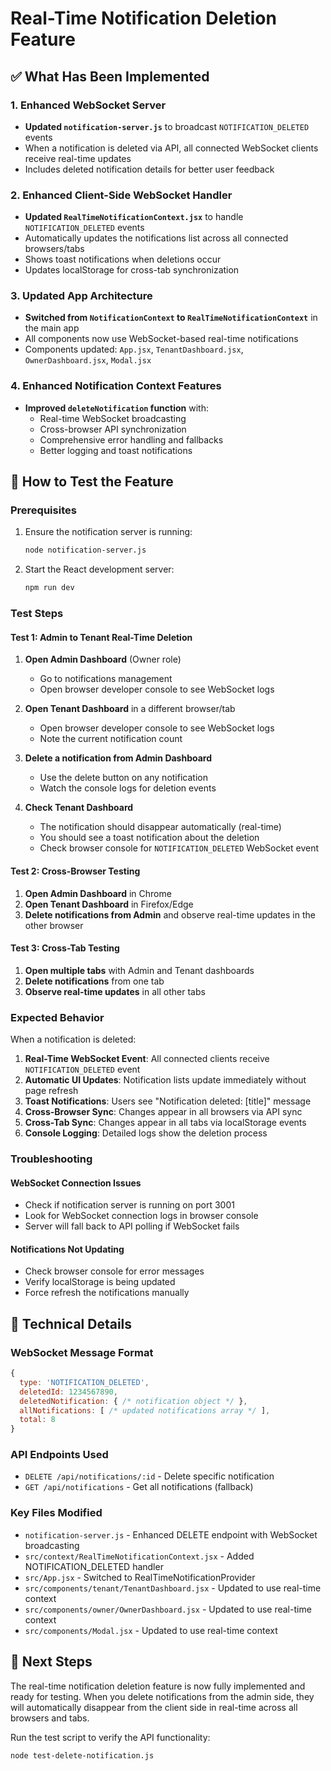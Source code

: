 # Real-Time Notification Deletion Feature

## ✅ What Has Been Implemented

### 1. Enhanced WebSocket Server
- **Updated `notification-server.js`** to broadcast `NOTIFICATION_DELETED` events
- When a notification is deleted via API, all connected WebSocket clients receive real-time updates
- Includes deleted notification details for better user feedback

### 2. Enhanced Client-Side WebSocket Handler
- **Updated `RealTimeNotificationContext.jsx`** to handle `NOTIFICATION_DELETED` events
- Automatically updates the notifications list across all connected browsers/tabs
- Shows toast notifications when deletions occur
- Updates localStorage for cross-tab synchronization

### 3. Updated App Architecture
- **Switched from `NotificationContext` to `RealTimeNotificationContext`** in the main app
- All components now use WebSocket-based real-time notifications
- Components updated: `App.jsx`, `TenantDashboard.jsx`, `OwnerDashboard.jsx`, `Modal.jsx`

### 4. Enhanced Notification Context Features
- **Improved `deleteNotification` function** with:
  - Real-time WebSocket broadcasting
  - Cross-browser API synchronization
  - Comprehensive error handling and fallbacks
  - Better logging and toast notifications

## 🚀 How to Test the Feature

### Prerequisites
1. Ensure the notification server is running:
   ```bash
   node notification-server.js
   ```
2. Start the React development server:
   ```bash
   npm run dev
   ```

### Test Steps

#### Test 1: Admin to Tenant Real-Time Deletion
1. **Open Admin Dashboard** (Owner role)
   - Go to notifications management
   - Open browser developer console to see WebSocket logs

2. **Open Tenant Dashboard** in a different browser/tab
   - Open browser developer console to see WebSocket logs
   - Note the current notification count

3. **Delete a notification from Admin Dashboard**
   - Use the delete button on any notification
   - Watch the console logs for deletion events

4. **Check Tenant Dashboard**
   - The notification should disappear automatically (real-time)
   - You should see a toast notification about the deletion
   - Check browser console for `NOTIFICATION_DELETED` WebSocket event

#### Test 2: Cross-Browser Testing
1. **Open Admin Dashboard** in Chrome
2. **Open Tenant Dashboard** in Firefox/Edge
3. **Delete notifications from Admin** and observe real-time updates in the other browser

#### Test 3: Cross-Tab Testing  
1. **Open multiple tabs** with Admin and Tenant dashboards
2. **Delete notifications** from one tab
3. **Observe real-time updates** in all other tabs

### Expected Behavior

When a notification is deleted:

1. **Real-Time WebSocket Event**: All connected clients receive `NOTIFICATION_DELETED` event
2. **Automatic UI Updates**: Notification lists update immediately without page refresh
3. **Toast Notifications**: Users see "Notification deleted: [title]" message
4. **Cross-Browser Sync**: Changes appear in all browsers via API sync
5. **Cross-Tab Sync**: Changes appear in all tabs via localStorage events
6. **Console Logging**: Detailed logs show the deletion process

### Troubleshooting

#### WebSocket Connection Issues
- Check if notification server is running on port 3001
- Look for WebSocket connection logs in browser console
- Server will fall back to API polling if WebSocket fails

#### Notifications Not Updating
- Check browser console for error messages
- Verify localStorage is being updated
- Force refresh the notifications manually

## 🔧 Technical Details

### WebSocket Message Format
```javascript
{
  type: 'NOTIFICATION_DELETED',
  deletedId: 1234567890,
  deletedNotification: { /* notification object */ },
  allNotifications: [ /* updated notifications array */ ],
  total: 8
}
```

### API Endpoints Used
- `DELETE /api/notifications/:id` - Delete specific notification
- `GET /api/notifications` - Get all notifications (fallback)

### Key Files Modified
- `notification-server.js` - Enhanced DELETE endpoint with WebSocket broadcasting
- `src/context/RealTimeNotificationContext.jsx` - Added NOTIFICATION_DELETED handler
- `src/App.jsx` - Switched to RealTimeNotificationProvider
- `src/components/tenant/TenantDashboard.jsx` - Updated to use real-time context
- `src/components/owner/OwnerDashboard.jsx` - Updated to use real-time context
- `src/components/Modal.jsx` - Updated to use real-time context

## 🎯 Next Steps

The real-time notification deletion feature is now fully implemented and ready for testing. When you delete notifications from the admin side, they will automatically disappear from the client side in real-time across all browsers and tabs.

Run the test script to verify the API functionality:
```bash
node test-delete-notification.js
```